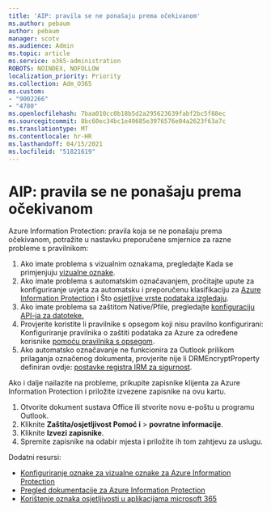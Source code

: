 ```yaml
---
title: 'AIP: pravila se ne ponašaju prema očekivanom'
ms.author: pebaum
author: pebaum
manager: scotv
ms.audience: Admin
ms.topic: article
ms.service: o365-administration
ROBOTS: NOINDEX, NOFOLLOW
localization_priority: Priority
ms.collection: Adm_O365
ms.custom:
- "9002266"
- "4780"
ms.openlocfilehash: 7baa010cc0b18b5d2a295623639fabf2bc5f88ec
ms.sourcegitcommit: 8bc60ec34bc1e40685e3976576e04a2623f63a7c
ms.translationtype: MT
ms.contentlocale: hr-HR
ms.lasthandoff: 04/15/2021
ms.locfileid: "51821619"
---
```

# <a name="aip-policies-not-behaving-as-expected"></a>AIP: pravila se ne ponašaju prema očekivanom

Azure Information Protection: pravila koja se ne ponašaju prema očekivanom, potražite u nastavku preporučene smjernice za razne probleme s pravilnikom:

1. Ako imate problema s vizualnim oznakama, pregledajte Kada se primjenjuju [vizualne oznake](https://docs.microsoft.com/azure/information-protection/configure-policy-markings#when-visual-markings-are-applied).
2. Ako imate problema s automatskim označavanjem, pročitajte upute za konfiguriranje uvjeta za automatsku i preporučenu klasifikaciju za [Azure Information Protection](https://docs.microsoft.com/azure/information-protection/configure-policy-classification) i Što [osjetljive vrste podataka izgledaju](https://docs.microsoft.com/microsoft-365/compliance/sensitive-information-type-entity-definitions).
3. Ako imate problema sa zaštitom Native/Pfile, pregledajte [konfiguraciju API-ja za datoteke.](https://docs.microsoft.com/azure/information-protection/develop/file-api-configuration)
4. Provjerite koristite li pravilnike s opsegom koji nisu pravilno konfigurirani: Konfiguriranje pravilnika o zaštiti podataka za Azure za određene korisnike [pomoću pravilnika s opsegom](https://docs.microsoft.com/azure/information-protection/configure-policy-scope).
5. Ako automatsko označavanje ne funkcionira za Outlook prilikom prilaganja označenog dokumenta, provjerite nije li DRMEncryptProperty definiran ovdje: [postavke registra IRM za sigurnost](https://docs.microsoft.com/deployoffice/security/protect-sensitive-messages-and-documents-by-using-irm-in-office#office-2016-irm-registry-key-options).

Ako i dalje nailazite na probleme, prikupite zapisnike klijenta za Azure Information Protection i priložite izvezene zapisnike na ovu kartu.

1. Otvorite dokument sustava Office ili stvorite novu e-poštu u programu Outlook.
2. Kliknite **Zaštita/osjetljivost Pomoć i**  >  **povratne informacije**.
3. Kliknite **Izvezi zapisnike**.
4. Spremite zapisnike na odabir mjesta i priložite ih tom zahtjevu za uslugu.

Dodatni resursi:

- [Konfiguriranje oznake za vizualne oznake za Azure Information Protection](https://docs.microsoft.com/azure/information-protection/configure-policy-markings)
- [Pregled dokumentacije za Azure Information Protection](https://docs.microsoft.com/azure/information-protection/what-is-information-protection)
- [Korištenje oznaka osjetljivosti u aplikacijama microsoft 365](https://docs.microsoft.com/microsoft-365/compliance/sensitivity-labels-office-apps)

